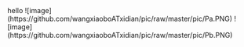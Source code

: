 <html>
hello
![image](https://github.com/wangxiaoboATxidian/pic/raw/master/pic/Pa.PNG)
![image](https://github.com/wangxiaoboATxidian/pic/raw/master/pic/Pb.PNG)
</html>
